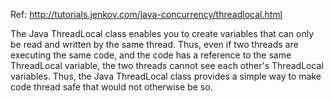 Ref: http://tutorials.jenkov.com/java-concurrency/threadlocal.html


The Java ThreadLocal class enables you to create variables that can only be read and written by the same thread. 
Thus, even if two threads are executing the same code, and the code has a reference to the same ThreadLocal variable, 
the two threads cannot see each other's ThreadLocal variables. Thus, the Java ThreadLocal class 
provides a simple way to make code thread safe that would not otherwise be so.

